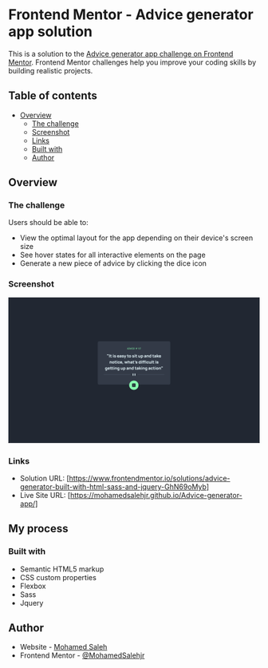 # Frontend Mentor - Advice generator app solution

This is a solution to the [Advice generator app challenge on Frontend Mentor](https://www.frontendmentor.io/challenges/advice-generator-app-QdUG-13db). Frontend Mentor challenges help you improve your coding skills by building realistic projects.

## Table of contents

- [Overview](#overview)
  - [The challenge](#the-challenge)
  - [Screenshot](#screenshot)
  - [Links](#links)
  - [Built with](#built-with)
  - [Author](#author)



## Overview

### The challenge

Users should be able to:

- View the optimal layout for the app depending on their device's screen size
- See hover states for all interactive elements on the page
- Generate a new piece of advice by clicking the dice icon

### Screenshot

![](./images/solution-screenshot.jpg)


### Links

- Solution URL: [https://www.frontendmentor.io/solutions/advice-generator-built-with-html-sass-and-jquery-GhN69oMyb]
- Live Site URL: [https://mohamedsalehjr.github.io/Advice-generator-app/]

## My process

### Built with

- Semantic HTML5 markup
- CSS custom properties
- Flexbox
- Sass
- Jquery


## Author

- Website - [Mohamed Saleh](https://mohamedsalehdev.info/)
- Frontend Mentor - [@MohamedSalehjr](https://www.frontendmentor.io/profile/MohamedSalehjr)


